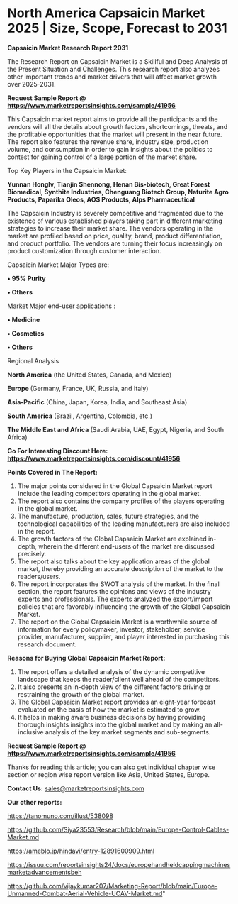 # North America Capsaicin Market 2025 | Size, Scope, Forecast to 2031

<strong>Capsaicin Market Research Report 2031</strong>

The Research Report on Capsaicin Market is a Skillful and Deep Analysis of the Present Situation and Challenges. This research report also analyzes other important trends and market drivers that will affect market growth over 2025-2031.

<strong>Request Sample Report @ <a href=https://www.marketreportsinsights.com/sample/41956>https://www.marketreportsinsights.com/sample/41956</a></strong>

This Capsaicin market report aims to provide all the participants and the vendors will all the details about growth factors, shortcomings, threats, and the profitable opportunities that the market will present in the near future. The report also features the revenue share, industry size, production volume, and consumption in order to gain insights about the politics to contest for gaining control of a large portion of the market share.

Top Key Players in the Capsaicin Market:

<strong>Yunnan Honglv, Tianjin Shennong, Henan Bis-biotech, Great Forest Biomedical, Synthite Industries, Chenguang Biotech Group, Naturite Agro Products, Paparika Oleos, AOS Products, Alps Pharmaceutical</strong>

The Capsaicin Industry is severely competitive and fragmented due to the existence of various established players taking part in different marketing strategies to increase their market share. The vendors operating in the market are profiled based on price, quality, brand, product differentiation, and product portfolio. The vendors are turning their focus increasingly on product customization through customer interaction.

Capsaicin Market Major Types are:

<strong>•  95% Purity

•  Others</strong>

Market Major end-user applications :

<strong>•  Medicine

•  Cosmetics

•  Others</strong>

Regional Analysis

</u><strong><b>North America</b></strong> (the United States, Canada, and Mexico)

<strong><b>Europe </b></strong>(Germany, France, UK, Russia, and Italy)

<strong><b>Asia-Pacific</b></strong> (China, Japan, Korea, India, and Southeast Asia)

<strong><b>South America</b></strong> (Brazil, Argentina, Colombia, etc.)

<strong><b>The Middle East and Africa</b></strong> (Saudi Arabia, UAE, Egypt, Nigeria, and South Africa)

<strong>Go For Interesting Discount Here: <a href=https://www.marketreportsinsights.com/discount/41956>https://www.marketreportsinsights.com/discount/41956</a></strong>

<strong>Points Covered in The Report:</strong>
<ol>
  <li>The major points considered in the Global Capsaicin Market report include the leading competitors operating in the global market.</li>
  <li>The report also contains the company profiles of the players operating in the global market.</li>
  <li>The manufacture, production, sales, future strategies, and the technological capabilities of the leading manufacturers are also included in the report.</li>
  <li>The growth factors of the Global Capsaicin Market are explained in-depth, wherein the different end-users of the market are discussed precisely.</li>
  <li>The report also talks about the key application areas of the global market, thereby providing an accurate description of the market to the readers/users.</li>
  <li>The report incorporates the SWOT analysis of the market. In the final section, the report features the opinions and views of the industry experts and professionals. The experts analyzed the export/import policies that are favorably influencing the growth of the Global Capsaicin Market.</li>
  <li>The report on the Global Capsaicin Market is a worthwhile source of information for every policymaker, investor, stakeholder, service provider, manufacturer, supplier, and player interested in purchasing this research document.</li>
</ol>
<strong>Reasons for Buying Global Capsaicin Market Report:</strong>

<ol>
  <li>The report offers a detailed analysis of the dynamic competitive landscape that keeps the reader/client well ahead of the competitors.</li>
  <li>It also presents an in-depth view of the different factors driving or restraining the growth of the global market.</li>
  <li>The Global Capsaicin Market report provides an eight-year forecast evaluated on the basis of how the market is estimated to grow.</li>
  <li>It helps in making aware business decisions by having providing thorough insights insights into the global market and by making an all-inclusive analysis of the key market segments and sub-segments.</li>
</ol>
<strong>Request Sample Report @ <a href=https://www.marketreportsinsights.com/sample/41956>https://www.marketreportsinsights.com/sample/41956</a></strong>


Thanks for reading this article; you can also get individual chapter wise section or region wise report version like Asia, United States, Europe.

<strong>Contact Us:</strong>
sales@marketreportsinsights.com

<strong>Our other reports:</strong>

<a href=https://tanomuno.com/illust/538098>https://tanomuno.com/illust/538098</a>

<a href=https://github.com/Siya23553/Research/blob/main/Europe-Control-Cables-Market.md>https://github.com/Siya23553/Research/blob/main/Europe-Control-Cables-Market.md</a>

<a href=https://ameblo.jp/hindavi/entry-12891600909.html>https://ameblo.jp/hindavi/entry-12891600909.html</a>

<a href=https://issuu.com/reportsinsights24/docs/europehandheldcappingmachinesmarketadvancementsbeh>https://issuu.com/reportsinsights24/docs/europehandheldcappingmachinesmarketadvancementsbeh</a>

<a href=https://github.com/vijaykumar207/Marketing-Report/blob/main/Europe-Unmanned-Combat-Aerial-Vehicle-UCAV-Market.md>https://github.com/vijaykumar207/Marketing-Report/blob/main/Europe-Unmanned-Combat-Aerial-Vehicle-UCAV-Market.md</a>"
